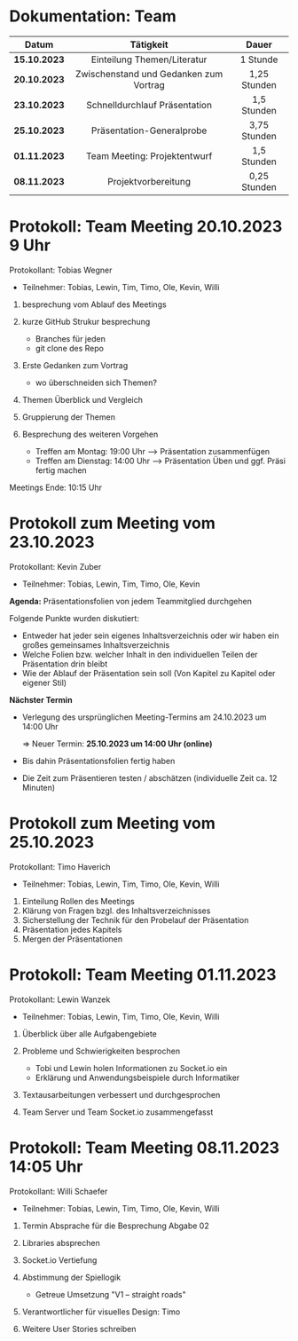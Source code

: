 # Dokumentation: Team

|     Datum      |                   Tätigkeit                   |    Dauer     
|:--------------:|:---------------------------------------------:|:------------:|
| **15.10.2023** |          Einteilung Themen/Literatur          |   1 Stunde   | 
| **20.10.2023** |    Zwischenstand und Gedanken zum Vortrag     | 1,25 Stunden | 
| **23.10.2023** |         Schnelldurchlauf Präsentation         | 1,5 Stunden  | 
| **25.10.2023** |           Präsentation-Generalprobe           | 3,75 Stunden |
| **01.11.2023** |         Team Meeting: Projektentwurf          | 1,5 Stunden  |
| **08.11.2023** |              Projektvorbereitung              | 0,25 Stunden |

# Protokoll: Team Meeting 20.10.2023 9 Uhr
Protokollant: Tobias Wegner

* Teilnehmer: Tobias, Lewin, Tim, Timo, Ole, Kevin, Willi

1. besprechung vom Ablauf des Meetings

2. kurze GitHub Strukur besprechung
    - Branches für jeden
    - git clone des Repo

3. Erste Gedanken zum Vortrag
    - wo überschneiden sich Themen?

4. Themen Überblick und Vergleich

5. Gruppierung der Themen

6. Besprechung des weiteren Vorgehen
    - Treffen am Montag: 19:00 Uhr --> Präsentation zusammenfügen
    - Treffen am Dienstag: 14:00 Uhr --> Präsentation Üben und ggf. Präsi fertig machen 

Meetings Ende: 10:15 Uhr


# Protokoll zum Meeting vom 23.10.2023
Protokollant: Kevin Zuber

* Teilnehmer: Tobias, Lewin, Tim, Timo, Ole, Kevin
  

**Agenda:** Präsentationsfolien von jedem Teammitglied durchgehen

Folgende Punkte wurden diskutiert:
* Entweder hat jeder sein eigenes Inhaltsverzeichnis oder wir haben ein großes gemeinsames Inhaltsverzeichnis
* Welche Folien bzw. welcher Inhalt in den individuellen Teilen der Präsentation drin bleibt
* Wie der Ablauf der Präsentation sein soll (Von Kapitel zu Kapitel oder eigener Stil)

**Nächster Termin**
* Verlegung des ursprünglichen Meeting-Termins am 24.10.2023 um 14:00 Uhr

    => Neuer Termin: **25.10.2023 um 14:00 Uhr (online)**

* Bis dahin Präsentationsfolien fertig haben
* Die Zeit zum Präsentieren testen / abschätzen (individuelle Zeit ca. 12 Minuten)


# Protokoll zum Meeting vom 25.10.2023
Protokollant: Timo Haverich

* Teilnehmer: Tobias, Lewin, Tim, Timo, Ole, Kevin, Willi

1. Einteilung Rollen des Meetings
2. Klärung von Fragen bzgl. des Inhaltsverzeichnisses
3. Sicherstellung der Technik für den Probelauf der Präsentation
4. Präsentation jedes Kapitels
5. Mergen der Präsentationen


# Protokoll: Team Meeting 01.11.2023
Protokollant: Lewin Wanzek

* Teilnehmer: Tobias, Lewin, Tim, Timo, Ole, Kevin, Willi

1. Überblick über alle Aufgabengebiete

2. Probleme und Schwierigkeiten besprochen
   - Tobi und Lewin holen Informationen zu Socket.io ein 
   - Erklärung und Anwendungsbeispiele durch Informatiker

3. Textausarbeitungen verbessert und durchgesprochen

4. Team Server und Team Socket.io zusammengefasst


# Protokoll: Team Meeting 08.11.2023 14:05 Uhr
Protokollant: Willi Schaefer

* Teilnehmer: Tobias, Lewin, Tim, Timo, Ole, Kevin, Willi

1. Termin Absprache für die Besprechung Abgabe 02

2. Libraries absprechen

3. Socket.io Vertiefung

4. Abstimmung der Spiellogik
    - Getreue Umsetzung "V1 – straight roads"

6. Verantwortlicher für visuelles Design: Timo

7. Weitere User Stories schreiben

